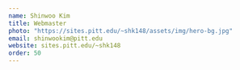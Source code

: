 ```yaml
---
name: Shinwoo Kim
title: Webmaster
photo: "https://sites.pitt.edu/~shk148/assets/img/hero-bg.jpg" 
email: shinwookim@pitt.edu
website: sites.pitt.edu/~shk148
order: 50
---
```

